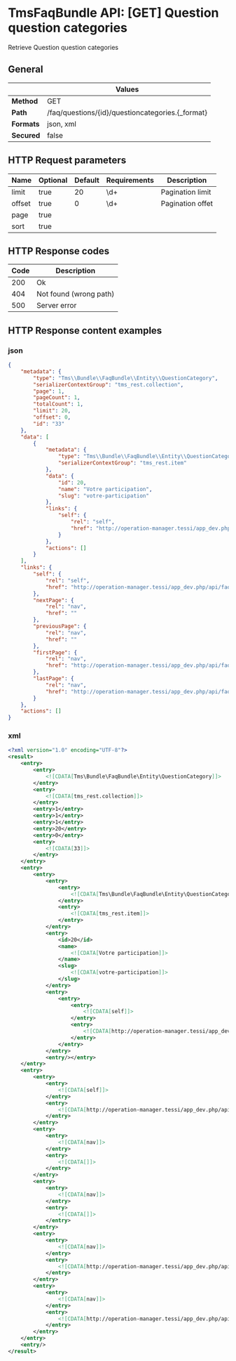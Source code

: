 TmsFaqBundle API: [GET] Question question categories
====================================================

Retrieve Question question categories


## General
|             | Values
|-------------|-------
| **Method**  | GET
| **Path**    | /faq/questions/{id}/questioncategories.{_format}
| **Formats** | json, xml
| **Secured** | false

## HTTP Request parameters
| Name                 | Optional | Default | Requirements | Description
|----------------------|----------|---------|--------------|------------
| limit                | true     | 20      | \d+          | Pagination limit
| offset               | true     | 0       | \d+          | Pagination offet
| page                 | true     |         |              |
| sort                 | true     |         |              |

## HTTP Response codes
| Code | Description
|------|------------
| 200  | Ok
| 404  | Not found (wrong path)
| 500  | Server error

## HTTP Response content examples
### json
```json
{
    "metadata": {
        "type": "Tms\\Bundle\\FaqBundle\\Entity\\QuestionCategory",
        "serializerContextGroup": "tms_rest.collection",
        "page": 1,
        "pageCount": 1,
        "totalCount": 1,
        "limit": 20,
        "offset": 0,
        "id": "33"
    },
    "data": [
        {
            "metadata": {
                "type": "Tms\\Bundle\\FaqBundle\\Entity\\QuestionCategory",
                "serializerContextGroup": "tms_rest.item"
            },
            "data": {
                "id": 20,
                "name": "Votre participation",
                "slug": "votre-participation"
            },
            "links": {
                "self": {
                    "rel": "self",
                    "href": "http://operation-manager.tessi/app_dev.php/api/faq/questioncategories/20"
                }
            },
            "actions": []
        }
    ],
    "links": {
        "self": {
            "rel": "self",
            "href": "http://operation-manager.tessi/app_dev.php/api/faq/questions/33/questioncategories?page=1&limit=20&offset=0"
        },
        "nextPage": {
            "rel": "nav",
            "href": ""
        },
        "previousPage": {
            "rel": "nav",
            "href": ""
        },
        "firstPage": {
            "rel": "nav",
            "href": "http://operation-manager.tessi/app_dev.php/api/faq/questions/33/questioncategories?page=1&limit=20&offset=0"
        },
        "lastPage": {
            "rel": "nav",
            "href": "http://operation-manager.tessi/app_dev.php/api/faq/questions/33/questioncategories?page=1&limit=20&offset=0"
        }
    },
    "actions": []
}
```

### xml
```xml
<?xml version="1.0" encoding="UTF-8"?>
<result>
    <entry>
        <entry>
            <![CDATA[Tms\Bundle\FaqBundle\Entity\QuestionCategory]]>
        </entry>
        <entry>
            <![CDATA[tms_rest.collection]]>
        </entry>
        <entry>1</entry>
        <entry>1</entry>
        <entry>1</entry>
        <entry>20</entry>
        <entry>0</entry>
        <entry>
            <![CDATA[33]]>
        </entry>
    </entry>
    <entry>
        <entry>
            <entry>
                <entry>
                    <![CDATA[Tms\Bundle\FaqBundle\Entity\QuestionCategory]]>
                </entry>
                <entry>
                    <![CDATA[tms_rest.item]]>
                </entry>
            </entry>
            <entry>
                <id>20</id>
                <name>
                    <![CDATA[Votre participation]]>
                </name>
                <slug>
                    <![CDATA[votre-participation]]>
                </slug>
            </entry>
            <entry>
                <entry>
                    <entry>
                        <![CDATA[self]]>
                    </entry>
                    <entry>
                        <![CDATA[http://operation-manager.tessi/app_dev.php/api/faq/questioncategories/20.xml]]>
                    </entry>
                </entry>
            </entry>
            <entry/></entry>
    </entry>
    <entry>
        <entry>
            <entry>
                <![CDATA[self]]>
            </entry>
            <entry>
                <![CDATA[http://operation-manager.tessi/app_dev.php/api/faq/questions/33/questioncategories.xml?page=1&limit=20&offset=0]]>
            </entry>
        </entry>
        <entry>
            <entry>
                <![CDATA[nav]]>
            </entry>
            <entry>
                <![CDATA[]]>
            </entry>
        </entry>
        <entry>
            <entry>
                <![CDATA[nav]]>
            </entry>
            <entry>
                <![CDATA[]]>
            </entry>
        </entry>
        <entry>
            <entry>
                <![CDATA[nav]]>
            </entry>
            <entry>
                <![CDATA[http://operation-manager.tessi/app_dev.php/api/faq/questions/33/questioncategories.xml?page=1&limit=20&offset=0]]>
            </entry>
        </entry>
        <entry>
            <entry>
                <![CDATA[nav]]>
            </entry>
            <entry>
                <![CDATA[http://operation-manager.tessi/app_dev.php/api/faq/questions/33/questioncategories.xml?page=1&limit=20&offset=0]]>
            </entry>
        </entry>
    </entry>
    <entry/>
</result>
```